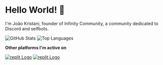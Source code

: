 # Hello World! 👋

I'm João Kristani, founder of Infinity Community, a community dedicated to Discord and selfbots.

![GitHub Stats](https://github-readme-stats.vercel.app/api?username=joaokristani&show_icons=true&theme=radical)
![Top Languages](https://github-readme-stats.vercel.app/api/top-langs/?username=joaokristani&layout=compact&theme=radical)

**Other platforms I'm active on**

[![replit Logo](https://img.shields.io/badge/Replit-DD1200?style=for-the-badge&logo=Replit&logoColor=white)](https://replit.com/@joaokristani) [![replit Logo](https://img.shields.io/badge/Discord-%235865F2.svg?style=for-the-badge&logo=discord&logoColor=white)](https://discord.gg/infinite-community-1014921352500756500)
